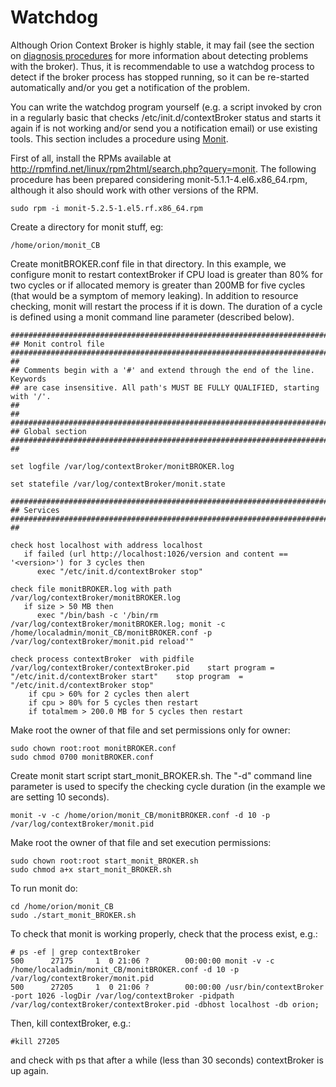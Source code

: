 # Watchdog

Although Orion Context Broker is highly stable, it may fail (see the
section on [diagnosis procedures](#Diagnosis_Procedures "wikilink") for
more information about detecting problems with the broker). Thus, it is
recommendable to use a watchdog process to detect if the broker process
has stopped running, so it can be re-started automatically and/or you
get a notification of the problem.

You can write the watchdog program yourself (e.g. a script invoked by
cron in a regularly basic that checks /etc/init.d/contextBroker status
and starts it again if is not working and/or send you a notification
email) or use existing tools. This section includes a procedure using
[Monit](http://mmonit.com/monit/).

First of all, install the RPMs available at
<http://rpmfind.net/linux/rpm2html/search.php?query=monit>. The
following procedure has been prepared considering
monit-5.1.1-4.el6.x86\_64.rpm, although it also should work with other
versions of the RPM.

    sudo rpm -i monit-5.2.5-1.el5.rf.x86_64.rpm

Create a directory for monit stuff, eg:

    /home/orion/monit_CB

Create monitBROKER.conf file in that directory. In this example, we
configure monit to restart contextBroker if CPU load is greater than 80%
for two cycles or if allocated memory is greater than 200MB for five
cycles (that would be a symptom of memory leaking). In addition to
resource checking, monit will restart the process if it is down. The
duration of a cycle is defined using a monit command line parameter
(described below).

    ###############################################################################
    ## Monit control file
    ###############################################################################
    ##
    ## Comments begin with a '#' and extend through the end of the line. Keywords
    ## are case insensitive. All path's MUST BE FULLY QUALIFIED, starting with '/'.
    ##
    ##
    ###############################################################################
    ## Global section
    ###############################################################################
    ##

    set logfile /var/log/contextBroker/monitBROKER.log

    set statefile /var/log/contextBroker/monit.state

    ###############################################################################
    ## Services
    ###############################################################################
    ##

    check host localhost with address localhost
       if failed (url http://localhost:1026/version and content == '<version>') for 3 cycles then
          exec "/etc/init.d/contextBroker stop"

    check file monitBROKER.log with path /var/log/contextBroker/monitBROKER.log
       if size > 50 MB then
          exec "/bin/bash -c '/bin/rm /var/log/contextBroker/monitBROKER.log; monit -c /home/localadmin/monit_CB/monitBROKER.conf -p /var/log/contextBroker/monit.pid reload'"

    check process contextBroker  with pidfile /var/log/contextBroker/contextBroker.pid    start program = "/etc/init.d/contextBroker start"    stop program  = "/etc/init.d/contextBroker stop"
        if cpu > 60% for 2 cycles then alert
        if cpu > 80% for 5 cycles then restart
        if totalmem > 200.0 MB for 5 cycles then restart

Make root the owner of that file and set permissions only for owner:

    sudo chown root:root monitBROKER.conf
    sudo chmod 0700 monitBROKER.conf

Create monit start script start\_monit\_BROKER.sh. The "-d" command line
parameter is used to specify the checking cycle duration (in the example
we are setting 10 seconds).

    monit -v -c /home/orion/monit_CB/monitBROKER.conf -d 10 -p /var/log/contextBroker/monit.pid

Make root the owner of that file and set execution permissions:

    sudo chown root:root start_monit_BROKER.sh
    sudo chmod a+x start_monit_BROKER.sh  

To run monit do:

    cd /home/orion/monit_CB
    sudo ./start_monit_BROKER.sh

To check that monit is working properly, check that the process exist,
e.g.:

    # ps -ef | grep contextBroker
    500      27175     1  0 21:06 ?        00:00:00 monit -v -c /home/localadmin/monit_CB/monitBROKER.conf -d 10 -p /var/log/contextBroker/monit.pid
    500      27205     1  0 21:06 ?        00:00:00 /usr/bin/contextBroker -port 1026 -logDir /var/log/contextBroker -pidpath /var/log/contextBroker/contextBroker.pid -dbhost localhost -db orion;

Then, kill contextBroker, e.g.:

    #kill 27205

and check with ps that after a while (less than 30 seconds)
contextBroker is up again.